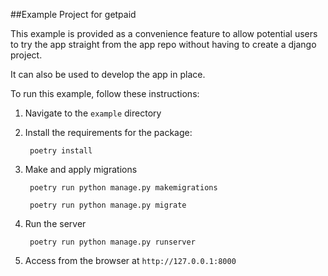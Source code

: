 ##Example Project for getpaid

This example is provided as a convenience feature to allow potential users to try the app straight from the app repo without having to create a django project.

It can also be used to develop the app in place.

To run this example, follow these instructions:

1. Navigate to the `example` directory
2. Install the requirements for the package:

		poetry install

3. Make and apply migrations

		poetry run python manage.py makemigrations

		poetry run python manage.py migrate

4. Run the server

		poetry run python manage.py runserver

5. Access from the browser at `http://127.0.0.1:8000`
